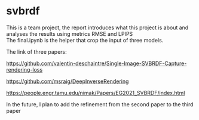 # svbrdf
This is a team project, the report introduces what this project is about and analyses the results using metrics RMSE and LPIPS  
The final.ipynb is the helper that crop the input of three models.

The link of three papers:

https://github.com/valentin-deschaintre/Single-Image-SVBRDF-Capture-rendering-loss

https://github.com/msraig/DeepInverseRendering

https://people.engr.tamu.edu/nimak/Papers/EG2021_SVBRDF/index.html

In the future, I plan to add the refinement from the second paper to the third paper 
